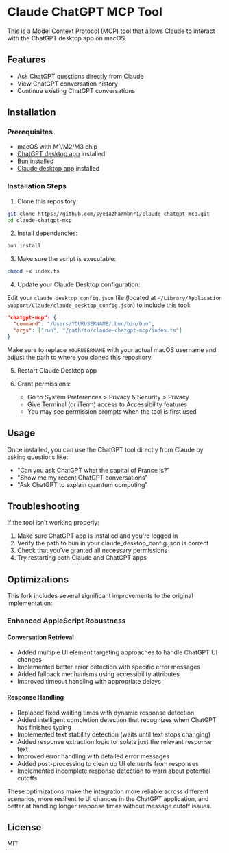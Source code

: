 # Claude ChatGPT MCP Tool

This is a Model Context Protocol (MCP) tool that allows Claude to interact with the ChatGPT desktop app on macOS.

## Features

- Ask ChatGPT questions directly from Claude
- View ChatGPT conversation history
- Continue existing ChatGPT conversations

## Installation

### Prerequisites

- macOS with M1/M2/M3 chip
- [ChatGPT desktop app](https://chatgpt.com/download) installed
- [Bun](https://bun.sh/) installed
- [Claude desktop app](https://claude.ai/desktop) installed

### Installation Steps

1. Clone this repository:

```bash
git clone https://github.com/syedazharmbnr1/claude-chatgpt-mcp.git
cd claude-chatgpt-mcp
```

2. Install dependencies:

```bash
bun install
```

3. Make sure the script is executable:

```bash
chmod +x index.ts
```

4. Update your Claude Desktop configuration:

Edit your `claude_desktop_config.json` file (located at `~/Library/Application Support/Claude/claude_desktop_config.json`) to include this tool:

```json
"chatgpt-mcp": {
  "command": "/Users/YOURUSERNAME/.bun/bin/bun",
  "args": ["run", "/path/to/claude-chatgpt-mcp/index.ts"]
}
```

Make sure to replace `YOURUSERNAME` with your actual macOS username and adjust the path to where you cloned this repository.

5. Restart Claude Desktop app

6. Grant permissions:
   - Go to System Preferences > Privacy & Security > Privacy
   - Give Terminal (or iTerm) access to Accessibility features
   - You may see permission prompts when the tool is first used

## Usage

Once installed, you can use the ChatGPT tool directly from Claude by asking questions like:

- "Can you ask ChatGPT what the capital of France is?"
- "Show me my recent ChatGPT conversations"
- "Ask ChatGPT to explain quantum computing"

## Troubleshooting

If the tool isn't working properly:

1. Make sure ChatGPT app is installed and you're logged in
2. Verify the path to bun in your claude_desktop_config.json is correct
3. Check that you've granted all necessary permissions
4. Try restarting both Claude and ChatGPT apps

## Optimizations

This fork includes several significant improvements to the original implementation:

### Enhanced AppleScript Robustness

#### Conversation Retrieval
- Added multiple UI element targeting approaches to handle ChatGPT UI changes
- Implemented better error detection with specific error messages
- Added fallback mechanisms using accessibility attributes
- Improved timeout handling with appropriate delays

#### Response Handling
- Replaced fixed waiting times with dynamic response detection
- Added intelligent completion detection that recognizes when ChatGPT has finished typing
- Implemented text stability detection (waits until text stops changing)
- Added response extraction logic to isolate just the relevant response text
- Improved error handling with detailed error messages
- Added post-processing to clean up UI elements from responses
- Implemented incomplete response detection to warn about potential cutoffs

These optimizations make the integration more reliable across different scenarios, more resilient to UI changes in the ChatGPT application, and better at handling longer response times without message cutoff issues.

## License

MIT